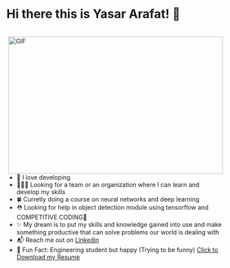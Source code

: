 # Hi there this is Yasar Arafat! 👋
<br>

<img align="right" alt="GIF" src="https://images.squarespace-cdn.com/content/v1/5769fc401b631bab1addb2ab/1541580611624-TE64QGKRJG8SWAIUS7NS/ke17ZwdGBToddI8pDm48kPoswlzjSVMM-SxOp7CV59BZw-zPPgdn4jUwVcJE1ZvWQUxwkmyExglNqGp0IvTJZamWLI2zvYWH8K3-s_4yszcp2ryTI0HqTOaaUohrI8PI6FXy8c9PWtBlqAVlUS5izpdcIXDZqDYvprRqZ29Pw0o/coding-freak.gif" width="500" height="320" />

* 💙 I love developing
* 🧑‍🤝‍🧑 Looking for a team or an organization where I can learn and develop my skills
* 🍀 Curretly doing a course on neural networks and deep learning
* ⛑️ Looking for help in object detection module using tensorflow and COMPETITIVE CODING🥺
* ✨ My dream is to put my skills and knowledge gained into use and make something productive that can solve problems our world is dealing with
* 📬 Reach me out on [Linkedin](https://www.linkedin.com/in/yasar-arafat/) 
* 🐤 Fun Fact: Engineering student but happy (Trying to be funny)
<a href="Yasar_Arafat_Resume.pdf" download>Click to Download my Resume</a>
